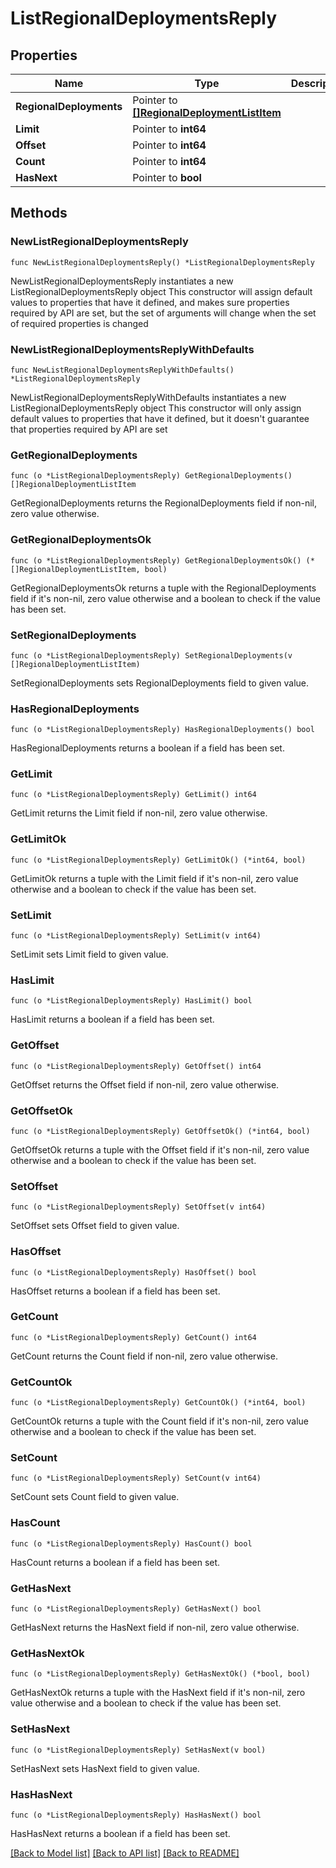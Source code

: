 # ListRegionalDeploymentsReply

## Properties

Name | Type | Description | Notes
------------ | ------------- | ------------- | -------------
**RegionalDeployments** | Pointer to [**[]RegionalDeploymentListItem**](RegionalDeploymentListItem.md) |  | [optional] 
**Limit** | Pointer to **int64** |  | [optional] 
**Offset** | Pointer to **int64** |  | [optional] 
**Count** | Pointer to **int64** |  | [optional] 
**HasNext** | Pointer to **bool** |  | [optional] 

## Methods

### NewListRegionalDeploymentsReply

`func NewListRegionalDeploymentsReply() *ListRegionalDeploymentsReply`

NewListRegionalDeploymentsReply instantiates a new ListRegionalDeploymentsReply object
This constructor will assign default values to properties that have it defined,
and makes sure properties required by API are set, but the set of arguments
will change when the set of required properties is changed

### NewListRegionalDeploymentsReplyWithDefaults

`func NewListRegionalDeploymentsReplyWithDefaults() *ListRegionalDeploymentsReply`

NewListRegionalDeploymentsReplyWithDefaults instantiates a new ListRegionalDeploymentsReply object
This constructor will only assign default values to properties that have it defined,
but it doesn't guarantee that properties required by API are set

### GetRegionalDeployments

`func (o *ListRegionalDeploymentsReply) GetRegionalDeployments() []RegionalDeploymentListItem`

GetRegionalDeployments returns the RegionalDeployments field if non-nil, zero value otherwise.

### GetRegionalDeploymentsOk

`func (o *ListRegionalDeploymentsReply) GetRegionalDeploymentsOk() (*[]RegionalDeploymentListItem, bool)`

GetRegionalDeploymentsOk returns a tuple with the RegionalDeployments field if it's non-nil, zero value otherwise
and a boolean to check if the value has been set.

### SetRegionalDeployments

`func (o *ListRegionalDeploymentsReply) SetRegionalDeployments(v []RegionalDeploymentListItem)`

SetRegionalDeployments sets RegionalDeployments field to given value.

### HasRegionalDeployments

`func (o *ListRegionalDeploymentsReply) HasRegionalDeployments() bool`

HasRegionalDeployments returns a boolean if a field has been set.

### GetLimit

`func (o *ListRegionalDeploymentsReply) GetLimit() int64`

GetLimit returns the Limit field if non-nil, zero value otherwise.

### GetLimitOk

`func (o *ListRegionalDeploymentsReply) GetLimitOk() (*int64, bool)`

GetLimitOk returns a tuple with the Limit field if it's non-nil, zero value otherwise
and a boolean to check if the value has been set.

### SetLimit

`func (o *ListRegionalDeploymentsReply) SetLimit(v int64)`

SetLimit sets Limit field to given value.

### HasLimit

`func (o *ListRegionalDeploymentsReply) HasLimit() bool`

HasLimit returns a boolean if a field has been set.

### GetOffset

`func (o *ListRegionalDeploymentsReply) GetOffset() int64`

GetOffset returns the Offset field if non-nil, zero value otherwise.

### GetOffsetOk

`func (o *ListRegionalDeploymentsReply) GetOffsetOk() (*int64, bool)`

GetOffsetOk returns a tuple with the Offset field if it's non-nil, zero value otherwise
and a boolean to check if the value has been set.

### SetOffset

`func (o *ListRegionalDeploymentsReply) SetOffset(v int64)`

SetOffset sets Offset field to given value.

### HasOffset

`func (o *ListRegionalDeploymentsReply) HasOffset() bool`

HasOffset returns a boolean if a field has been set.

### GetCount

`func (o *ListRegionalDeploymentsReply) GetCount() int64`

GetCount returns the Count field if non-nil, zero value otherwise.

### GetCountOk

`func (o *ListRegionalDeploymentsReply) GetCountOk() (*int64, bool)`

GetCountOk returns a tuple with the Count field if it's non-nil, zero value otherwise
and a boolean to check if the value has been set.

### SetCount

`func (o *ListRegionalDeploymentsReply) SetCount(v int64)`

SetCount sets Count field to given value.

### HasCount

`func (o *ListRegionalDeploymentsReply) HasCount() bool`

HasCount returns a boolean if a field has been set.

### GetHasNext

`func (o *ListRegionalDeploymentsReply) GetHasNext() bool`

GetHasNext returns the HasNext field if non-nil, zero value otherwise.

### GetHasNextOk

`func (o *ListRegionalDeploymentsReply) GetHasNextOk() (*bool, bool)`

GetHasNextOk returns a tuple with the HasNext field if it's non-nil, zero value otherwise
and a boolean to check if the value has been set.

### SetHasNext

`func (o *ListRegionalDeploymentsReply) SetHasNext(v bool)`

SetHasNext sets HasNext field to given value.

### HasHasNext

`func (o *ListRegionalDeploymentsReply) HasHasNext() bool`

HasHasNext returns a boolean if a field has been set.


[[Back to Model list]](../README.md#documentation-for-models) [[Back to API list]](../README.md#documentation-for-api-endpoints) [[Back to README]](../README.md)


